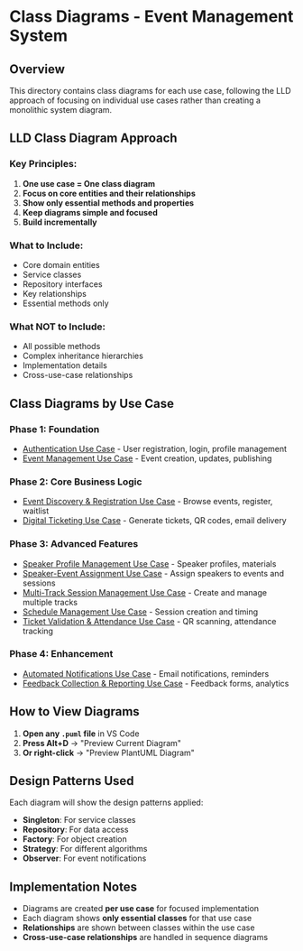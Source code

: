 # Class Diagrams - Event Management System

## Overview

This directory contains class diagrams for each use case, following the LLD approach of focusing on individual use cases rather than creating a monolithic system diagram.

## LLD Class Diagram Approach

### **Key Principles:**
1. **One use case = One class diagram**
2. **Focus on core entities and their relationships**
3. **Show only essential methods and properties**
4. **Keep diagrams simple and focused**
5. **Build incrementally**

### **What to Include:**
- Core domain entities
- Service classes
- Repository interfaces
- Key relationships
- Essential methods only

### **What NOT to Include:**
- All possible methods
- Complex inheritance hierarchies
- Implementation details
- Cross-use-case relationships

## Class Diagrams by Use Case

### **Phase 1: Foundation**
- [Authentication Use Case](./01-authentication-use-case.puml) - User registration, login, profile management
- [Event Management Use Case](./02-event-management-use-case.puml) - Event creation, updates, publishing

### **Phase 2: Core Business Logic**
- [Event Discovery & Registration Use Case](./03-event-discovery-registration-use-case.puml) - Browse events, register, waitlist
- [Digital Ticketing Use Case](./04-digital-ticketing-use-case.puml) - Generate tickets, QR codes, email delivery

### **Phase 3: Advanced Features**
- [Speaker Profile Management Use Case](./05-speaker-profile-management-use-case.puml) - Speaker profiles, materials
- [Speaker-Event Assignment Use Case](./06-speaker-event-assignment-use-case.puml) - Assign speakers to events and sessions
- [Multi-Track Session Management Use Case](./07-multi-track-session-management-use-case.puml) - Create and manage multiple tracks
- [Schedule Management Use Case](./08-schedule-management-use-case.puml) - Session creation and timing
- [Ticket Validation & Attendance Use Case](./09-ticket-validation-attendance-use-case.puml) - QR scanning, attendance tracking

### **Phase 4: Enhancement**
- [Automated Notifications Use Case](./10-automated-notifications-use-case.puml) - Email notifications, reminders
- [Feedback Collection & Reporting Use Case](./11-feedback-collection-reporting-use-case.puml) - Feedback forms, analytics

## How to View Diagrams

1. **Open any `.puml` file** in VS Code
2. **Press Alt+D** → "Preview Current Diagram"
3. **Or right-click** → "Preview PlantUML Diagram"

## Design Patterns Used

Each diagram will show the design patterns applied:
- **Singleton**: For service classes
- **Repository**: For data access
- **Factory**: For object creation
- **Strategy**: For different algorithms
- **Observer**: For event notifications

## Implementation Notes

- Diagrams are created **per use case** for focused implementation
- Each diagram shows **only essential classes** for that use case
- **Relationships** are shown between classes within the use case
- **Cross-use-case relationships** are handled in sequence diagrams
